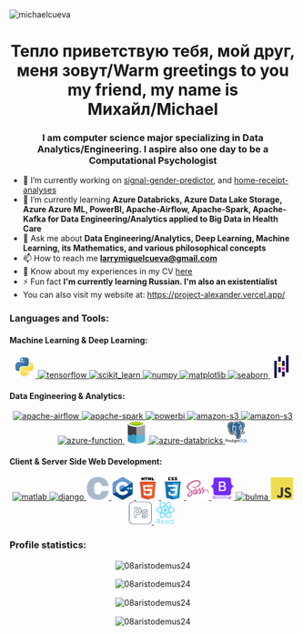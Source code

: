 <img align="center" src="https://github.com/08Aristodemus24/08Aristodemus24/blob/master/105452071-411e4880-5c43-11eb-8ae2-4de61f310bf9.gif" alt="michaelcueva" style="max-width: 100%"/>
<h1 align="center">Тепло приветствую тебя, мой друг, меня зовут/Warm greetings to you my friend, my name is Михайл/Michael</h1>
<h3 align="center">I am computer science major specializing in Data Analytics/Engineering. I aspire also one day to be a Computational Psychologist</h3>



- 🔭 I’m currently working on [signal-gender-predictor](https://github.com/08Aristodemus24/signal-gender-predictor.git), and [home-receipt-analyses](https://github.com/08Aristodemus24/home-receipt-analyses)
- 🌱 I’m currently learning **Azure Databricks, Azure Data Lake Storage, Azure Azure ML, PowerBI, Apache-Airflow, Apache-Spark, Apache-Kafka for Data Engineering/Analytics applied to Big Data in Health Care**
- 💬 Ask me about **Data Engineering/Analytics, Deep Learning, Machine Learning, its Mathematics, and various philosophical concepts**
- 📫 How to reach me **larrymiguelcueva@gmail.com**
- 📄 Know about my experiences in my CV [here](https://raw.githubusercontent.com/08Aristodemus24/auto-job-app-sender/master/documents/simple/Larry_Miguel_R_Cueva_CV.pdf)
- ⚡ Fun fact **I'm currently learning Russian. I'm also an existentialist**
- You can also visit my website at: https://project-alexander.vercel.app/


<!-- 
<h3 align="left">Connect with me:</h3>
<p align="center">
  <a href="https://linkedin.com/in/michaelcueva" target="blank"><img align="center" src="https://raw.githubusercontent.com/rahuldkjain/github-profile-readme-generator/master/src/images/icons/Social/linked-in-alt.svg" alt="michaelcueva" height="30" width="40" /></a>
  <a href="https://stackoverflow.com/users/12556138/mig-rivera-cueva" target="blank"><img align="center" src="https://raw.githubusercontent.com/rahuldkjain/github-profile-readme-generator/master/src/images/icons/Social/stack-overflow.svg" alt="mig rivera cueva" height="30" width="40" /></a>
</p> -->



<h3 align="left">Languages and Tools:</h3>
<h4 align="left">Machine Learning & Deep Learning:</h3>
<p align="center"> 
  <!-- machine learning and deep learning -->
  <a href="https://www.python.org" target="_blank" rel="noreferrer"> <img src="https://raw.githubusercontent.com/devicons/devicon/master/icons/python/python-original.svg" alt="python" width="40" height="40"/> </a> 
  <a href="https://www.tensorflow.org" target="_blank" rel="noreferrer"> <img src="https://www.vectorlogo.zone/logos/tensorflow/tensorflow-icon.svg" alt="tensorflow" width="40" height="40"/> </a>
  <a href="https://scikit-learn.org/" target="_blank" rel="noreferrer"> <img src="https://upload.wikimedia.org/wikipedia/commons/0/05/Scikit_learn_logo_small.svg" alt="scikit_learn" width="40" height="40"/> </a> 
  <a href="https://numpy.org/" target="_blank" rel="noreferrer"> <img src="https://www.svgrepo.com/show/354127/numpy.svg" alt="numpy" width="40" height="40"/> </a>
  <a href="https://matplotlib.org/" target="_blank" rel="noreferrer"> <img src="https://upload.wikimedia.org/wikipedia/commons/thumb/0/01/Created_with_Matplotlib-logo.svg/2048px-Created_with_Matplotlib-logo.svg.png" alt="matplotlib" width="40" height="40"/> </a>
  <a href="https://seaborn.pydata.org/" target="_blank" rel="noreferrer"> <img src="https://seaborn.pydata.org/_images/logo-mark-lightbg.svg" alt="seaborn" width="40" height="40"/> </a> 
  <a href="https://pandas.pydata.org/" target="_blank" rel="noreferrer"> <img src="https://raw.githubusercontent.com/devicons/devicon/2ae2a900d2f041da66e950e4d48052658d850630/icons/pandas/pandas-original.svg" alt="pandas" width="40" height="40"/> </a> 
</p>

<h4 align="left">Data Engineering & Analytics:</h3>
<p align="center">
  <!-- data engineering -->
  <!-- <a href="https://www.snowflake.com/en/" target="_blank" rel="noreferrer"> <img src="https://companieslogo.com/img/orig/SNOW-cf55aa82.svg" alt="pandas" width="40" height="40"/> </a>  -->
  <a href="https://airflow.apache.org/" target="_blank" rel="noreferrer"> <img src="https://icon.icepanel.io/Technology/svg/Apache-Airflow.svg" alt="apache-airflow" width="40" height="40"/> </a> 
  <a href="https://spark.apache.org/" target="_blank" rel="noreferrer"> <img src="https://upload.wikimedia.org/wikipedia/commons/f/f3/Apache_Spark_logo.svg" alt="apache-spark" width="40" height="40"/> </a>
  <a href="https://www.microsoft.com/en-us/power-platform/products/power-bi" target="_blank" rel="noreferrer"> <img src="https://upload.wikimedia.org/wikipedia/commons/thumb/c/cf/New_Power_BI_Logo.svg/1200px-New_Power_BI_Logo.svg.png" alt="powerbi" width="40" height="40"/> </a> 
  <a href="https://aws.amazon.com/s3/" target="_blank" rel="noreferrer"> <img src="https://upload.wikimedia.org/wikipedia/commons/b/bc/Amazon-S3-Logo.svg" alt="amazon-s3" width="40" height="40"/> </a>
  <a href="https://aws.amazon.com/s3/" target="_blank" rel="noreferrer"> <img src="https://upload.wikimedia.org/wikipedia/commons/b/bc/Amazon-S3-Logo.svg" alt="amazon-s3" width="40" height="40"/> </a>
  <a href="https://azure.microsoft.com/en-us/products/functions" target="_blank" rel="noreferrer"> <img src="https://e7.pngegg.com/pngimages/273/748/png-clipart-microsoft-azure-serverless-computing-aws-lambda-function-as-a-service-cloud-computing-angle-text-thumbnail.png" alt="azure-function" width="40" height="40"/> </a>
  <a href="https://azure.microsoft.com/en-us/products/storage/data-lake-storage" target="_blank" rel="noreferrer"> <img src="https://raw.githubusercontent.com/08Aristodemus24/project-alexander/master/client-side/src/assets/mediafiles/adl2.png" alt="azure-data-lake-storage" width="40" height="40"/> </a>
  <a href="https://www.databricks.com/product/azure" target="_blank" rel="noreferrer"> <img src="https://images.icon-icons.com/2699/PNG/512/databricks_logo_icon_170295.png" alt="azure-databricks" width="40" height="40"/> </a>
  <a href="https://www.postgresql.org" target="_blank" rel="noreferrer"> <img src="https://raw.githubusercontent.com/devicons/devicon/master/icons/postgresql/postgresql-original-wordmark.svg" alt="postgresql" width="40" height="40"/> </a> 
</p>

<h4 align="left">Client & Server Side Web Development:</h3>
<p align="center">
  <!-- client and server side web development -->
  <a href="https://www.mathworks.com/" target="_blank" rel="noreferrer"> <img src="https://upload.wikimedia.org/wikipedia/commons/2/21/Matlab_Logo.png" alt="matlab" width="40" height="40"/> </a> 
  <a href="https://www.djangoproject.com/" target="_blank" rel="noreferrer"> <img src="https://cdn.worldvectorlogo.com/logos/django.svg" alt="django" width="40" height="40"/> </a> 
  <a href="https://www.cprogramming.com/" target="_blank" rel="noreferrer"> <img src="https://raw.githubusercontent.com/devicons/devicon/master/icons/c/c-original.svg" alt="c" width="40" height="40"/> </a> 
  <a href="https://www.w3schools.com/cpp/" target="_blank" rel="noreferrer"> <img src="https://raw.githubusercontent.com/devicons/devicon/master/icons/cplusplus/cplusplus-original.svg" alt="cplusplus" width="40" height="40"/> </a> 
  <a href="https://www.w3.org/html/" target="_blank" rel="noreferrer"> <img src="https://raw.githubusercontent.com/devicons/devicon/master/icons/html5/html5-original-wordmark.svg" alt="html5" width="40" height="40"/> </a> 
  <a href="https://www.w3schools.com/css/" target="_blank" rel="noreferrer"> <img src="https://raw.githubusercontent.com/devicons/devicon/master/icons/css3/css3-original-wordmark.svg" alt="css3" width="40" height="40"/> </a> 
  <a href="https://sass-lang.com" target="_blank" rel="noreferrer"> <img src="https://raw.githubusercontent.com/devicons/devicon/master/icons/sass/sass-original.svg" alt="sass" width="40" height="40"/> </a>
  <a href="https://getbootstrap.com" target="_blank" rel="noreferrer"> <img src="https://raw.githubusercontent.com/devicons/devicon/master/icons/bootstrap/bootstrap-plain-wordmark.svg" alt="bootstrap" width="40" height="40"/> </a> 
  <a href="https://bulma.io/" target="_blank" rel="noreferrer"> <img src="https://raw.githubusercontent.com/gilbarbara/logos/804dc257b59e144eaca5bc6ffd16949752c6f789/logos/bulma.svg" alt="bulma" width="40" height="40"/> </a> 
  <a href="https://developer.mozilla.org/en-US/docs/Web/JavaScript" target="_blank" rel="noreferrer"> <img src="https://raw.githubusercontent.com/devicons/devicon/master/icons/javascript/javascript-original.svg" alt="javascript" width="40" height="40"/> </a> 
  <a href="https://www.photoshop.com/en" target="_blank" rel="noreferrer"> <img src="https://raw.githubusercontent.com/devicons/devicon/master/icons/photoshop/photoshop-line.svg" alt="photoshop" width="40" height="40"/> </a> 
  <a href="https://reactjs.org/" target="_blank" rel="noreferrer"> <img src="https://raw.githubusercontent.com/devicons/devicon/master/icons/react/react-original-wordmark.svg" alt="react" width="40" height="40"/> </a> 
</p>

<h3 align="left">Profile statistics:</h3>
<p align="center"><img align="center" src="https://github-readme-stats.vercel.app/api/top-langs/?username=08Aristodemus24&layout=donut-vertical&theme=gotham&hide_border=false" alt="08aristodemus24" /></p>
<p align="center"><img align="center" src="https://github-readme-stats.vercel.app/api?username=08aristodemus24&show_icons=true&theme=gotham&locale=en&hide_border=false" alt="08aristodemus24" /></p>
<p align="center"><img align="center" src="https://github-readme-streak-stats.herokuapp.com/?user=08aristodemus24&theme=gotham&hide_border=false" alt="08aristodemus24" /></p>
<p align="center"><img align="center" src="https://github-profile-summary-cards.vercel.app/api/cards/profile-details?username=08Aristodemus24&theme=gotham" alt="08aristodemus24" /></p>

